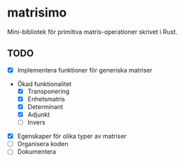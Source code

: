 # matrisimo
Mini-bibliotek för primitiva matris-operationer skrivet i Rust.
## TODO
- [x] Implementera funktioner för generiska matriser
- Ökad funktionalitet
  - [x] Transponering
  - [x] Enhetsmatris
  - [x] Determinant
  - [x] Adjunkt
  - [ ] Invers
- [x] Egenskaper för olika typer av matriser
- [ ] Organisera koden
- [ ] Dokumentera
